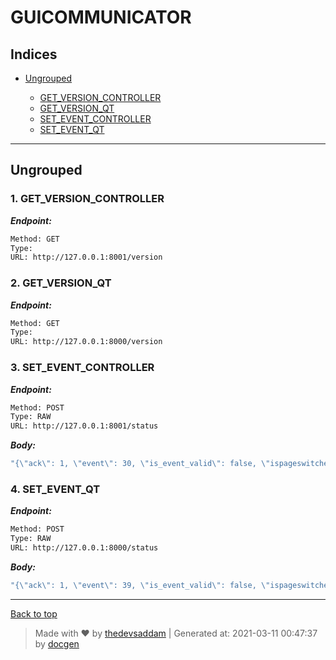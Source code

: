 
# GUICOMMUNICATOR



## Indices

* [Ungrouped](#ungrouped)

  * [GET_VERSION_CONTROLLER](#1-get_version_controller)
  * [GET_VERSION_QT](#2-get_version_qt)
  * [SET_EVENT_CONTROLLER](#3-set_event_controller)
  * [SET_EVENT_QT](#4-set_event_qt)


--------


## Ungrouped



### 1. GET_VERSION_CONTROLLER



***Endpoint:***

```bash
Method: GET
Type: 
URL: http://127.0.0.1:8001/version
```



### 2. GET_VERSION_QT



***Endpoint:***

```bash
Method: GET
Type: 
URL: http://127.0.0.1:8000/version
```



### 3. SET_EVENT_CONTROLLER



***Endpoint:***

```bash
Method: POST
Type: RAW
URL: http://127.0.0.1:8001/status
```



***Body:***

```js        
"{\"ack\": 1, \"event\": 30, \"is_event_valid\": false, \"ispageswitchevent\": 0, \"type\": 4, \"value\": \"\"}"
```



### 4. SET_EVENT_QT



***Endpoint:***

```bash
Method: POST
Type: RAW
URL: http://127.0.0.1:8000/status
```



***Body:***

```js        
"{\"ack\": 1, \"event\": 39, \"is_event_valid\": false, \"ispageswitchevent\": 0, \"type\": 4, \"value\": \"\"}"
```



---
[Back to top](#guicommunicator)
> Made with &#9829; by [thedevsaddam](https://github.com/thedevsaddam) | Generated at: 2021-03-11 00:47:37 by [docgen](https://github.com/thedevsaddam/docgen)
